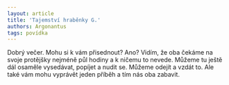 ```yaml
---
layout: article
title: 'Tajemství hraběnky G.'
authors: Argonantus
tags: povídka
---
```


Dobrý večer. Mohu si k vám přisednout? Ano? Vidím, že oba čekáme na svoje protějšky nejméně půl hodiny a k ničemu to nevede. Můžeme tu ještě dál osaměle vysedávat, popíjet a nudit se. Můžeme odejít a vzdát to. Ale také vám mohu vyprávět jeden příběh a tím nás oba zabavit.
